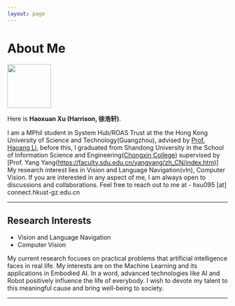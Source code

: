 ```yaml
---
layout: page
---
```


# About Me

<img src="https://HaoxuanXU1024.github.io/haoxuan.jpg" class="floatpic" style="width: 100px; height: auto;">

Here is **Haoxuan Xu (Harrison, 徐浩轩)**.<br>

I am a MPhil student in System Hub/ROAS Trust at the the Hong Kong University of Science and Technology(Guangzhou), advised by [Prof. Haoang Li](https://sites.google.com/view/haoangli/homepage), before this, I graduated from Shandong University in the School of Information Science and Engineering([Chongxin College](https://baike.baidu.com/item/%E5%B1%B1%E4%B8%9C%E5%A4%A7%E5%AD%A6%E5%B4%87%E6%96%B0%E5%AD%A6%E5%A0%82/20809738?fr=aladdin)) supervised by [Prof. Yang Yang(https://faculty.sdu.edu.cn/yangyang/zh_CN/index.htm)]
My research interest lies in Vision and Language Navigation(vln), Computer Vision. 
If you are interested in any aspect of me, I am always open to discussions and collaborations. Feel free to reach out to me at - hxu095 [at] connect.hkust-gz.edu.cn

<!-- **<font color="#990000">I am actively seeking a PhD position for 2026 Fall admission. If you have any information, please contact me. Thank you!</font>** -->

---

## Research Interests


- Vision and Language Navigation
- Computer Vision

My current research focuses on practical problems that artificial intelligence faces in real life. My interests are on the Machine Learning and its applications in Embodied AI. In a word, advanced technologies like AI and Robot positively influence the life of everybody.  I wish to devote my talent to this meaningful cause and bring well-being to society.

---
<!-- 
## News and Updates

- **June 2024**：Very excited to be selected as [KDD UC Scholar](https://kdd2024.kdd.org/undergraduate-consortium/). See you in Spain!
- **May 2024：**My bachelor thesis won the Annual Best Thesis Award (Top 1/300).
- **April 2024：**Our work *BLEGuard* has been accepted to [MobiSys 2024](https://www.sigmobile.org/mobisys/2024/) as a poster paper. See you in Japan!
- **March 2024：**Very excited to get a MPhil offer from Engineering department at Cambridge University!
- **Dec 2023：**Very excited to be selected as [AAAI UC Scholar](https://aaai.org/aaai-conference/undergraduate-consortium-program/). See you in Canada!
- **Jun 2022：**Started research programme at [Cambridge AI Group](https://www.cl.cam.ac.uk/research/ai/), advised by Prof. Pietro Liò.

<br>

<blockquote class="twitter-tweet"><p lang="en" dir="ltr">Thrilled to be an AAAI-UC Scholar at <a href="https://twitter.com/hashtag/AAAI24?src=hash&amp;ref_src=twsrc%5Etfw">#AAAI24</a>, thanks to <a href="https://twitter.com/hashtag/AAAI?src=hash&amp;ref_src=twsrc%5Etfw">#AAAI</a> &amp; <a href="https://twitter.com/hashtag/GoogleExploreCSR?src=hash&amp;ref_src=twsrc%5Etfw">#GoogleExploreCSR</a> for the sponsorship. Grateful for the knowledge gained and new friendships formed.<br><br>Wonderful trip in Vancouver. Looking forward to staying connected with all.<a href="https://twitter.com/hashtag/AAAI24?src=hash&amp;ref_src=twsrc%5Etfw">#AAAI24</a> <a href="https://twitter.com/hashtag/Vancouver?src=hash&amp;ref_src=twsrc%5Etfw">#Vancouver</a> <a href="https://twitter.com/hashtag/GoogleExploreCSR?src=hash&amp;ref_src=twsrc%5Etfw">#GoogleExploreCSR</a> <a href="https://t.co/wUQUp8XlSM">pic.twitter.com/wUQUp8XlSM</a></p>&mdash; Hanlin CAI (seeking a PhD position 2025) (@lancecai2002) <a href="https://twitter.com/lancecai2002/status/1762210025173344260?ref_src=twsrc%5Etfw">February 26, 2024</a></blockquote> <script async src="https://platform.twitter.com/widgets.js" charset="utf-8"></script>
 -->
